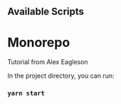 ## Available Scripts
# Monorepo 
Tutorial from Alex Eagleson

In the project directory, you can run:

### `yarn start`